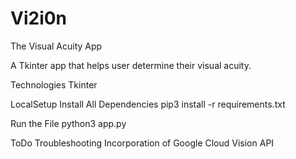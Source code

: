 # Vi2i0n
The Visual Acuity App

A Tkinter app that helps user determine their visual acuity.

Technologies
Tkinter

LocalSetup
Install All Dependencies
pip3 install -r requirements.txt

Run the File
python3 app.py

ToDo
Troubleshooting
Incorporation of Google Cloud Vision API
